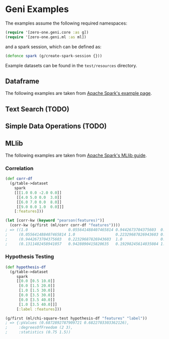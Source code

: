 # Geni Examples

The examples assume the following required namespaces:

```clojure
(require '[zero-one.geni.core :as g])
(require '[zero-one.geni.ml :as ml])
```

and a spark session, which can be defined as:

```clojure
(defonce spark (g/create-spark-session {}))
```

Example datasets can be found in the `test/resources` directory.

## Dataframe

The following examples are taken from [Apache Spark's example page](https://spark.apache.org/examples.html).

## Text Search (TODO)

## Simple Data Operations (TODO)

## MLlib

The following examples are taken from [Apache Spark's MLlib guide](https://spark.apache.org/docs/latest/ml-guide.html).

### Correlation

```clojure
(def corr-df
  (g/table->dataset
    spark
    [[[1.0 0.0 -2.0 0.0]]
     [[4.0 5.0 0.0  3.0]]
     [[6.0 7.0 0.0  8.0]]
     [[9.0 0.0 1.0  0.0]]]
    [:features]))

(let [corr-kw (keyword "pearson(features)")]
  (corr-kw (g/first (ml/corr corr-df "features"))))
; => ((1.0                  0.055641488407465814 0.9442673704375603  0.1311482458941057)
;     (0.055641488407465814 1.0                  0.22329687826943603 0.9428090415820635)
;     (0.9442673704375603   0.22329687826943603  1.0                 0.19298245614035084)
;     (0.1311482458941057   0.9428090415820635   0.19298245614035084 1.0))
```

### Hypothesis Testing

```clojure
(def hypothesis-df
  (g/table->dataset
     spark
     [[0.0 [0.5 10.0]]
      [0.0 [1.5 20.0]]
      [1.0 [1.5 30.0]]
      [0.0 [3.5 30.0]]
      [0.0 [3.5 40.0]]
      [1.0 [3.5 40.0]]]
     [:label :features]))

(g/first (ml/chi-square-test hypothesis-df "features" "label"))
; => {:pValues (0.6872892787909721 0.6822703303362126),
;     :degreesOfFreedom (2 3),
;     :statistics (0.75 1.5))
```
